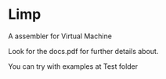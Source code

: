 # Limp

A assembler for Virtual Machine

Look for the docs.pdf for further details about.

You can try with examples at Test folder
